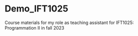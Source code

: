 # Demo_IFT1025
Course materials for my role as teaching assistant for IFT1025: Programmation II in fall 2023
